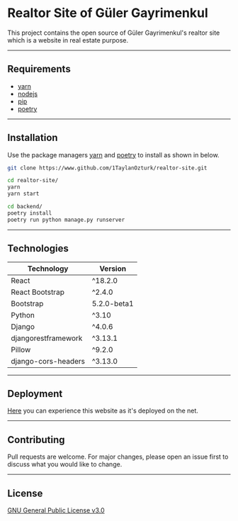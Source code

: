 # Realtor Site of Güler Gayrimenkul
<p>This project contains the open source of Güler Gayrimenkul's realtor site which is a website in real estate purpose.</p>

------

## Requirements
* [yarn](https://yarnpkg.com/)
* [nodejs](https://nodejs.org/en/)
* [pip](https://pip.pypa.io/en/stable/)
* [poetry](https://www.poetryfoundation.org/)

------

## Installation
Use the package managers [yarn](https://yarnpkg.com/) and [poetry](https://www.poetryfoundation.org/) to install as shown in below.

```bash
git clone https://www.github.com/1TaylanOzturk/realtor-site.git

cd realtor-site/
yarn
yarn start

cd backend/
poetry install
poetry run python manage.py runserver
```

------


## Technologies
| Technology  | Version |
| ------------- | ------------- |
| React  | ^18.2.0  |
| React Bootstrap | ^2.4.0  |
| Bootstrap | 5.2.0-beta1 |
| Python | ^3.10 |
| Django | ^4.0.6 |
| djangorestframework | ^3.13.1 |
| Pillow | ^9.2.0 | 
| django-cors-headers | ^3.13.0 |

------

## Deployment
[Here](https://gulergayrimenkul.netlify.app) you can experience this website as it's deployed on the net.

------

## Contributing
Pull requests are welcome. For major changes, please open an issue first to discuss what you would like to change.

------

## License
[GNU General Public License v3.0](https://choosealicense.com/licenses/gpl-3.0/)


